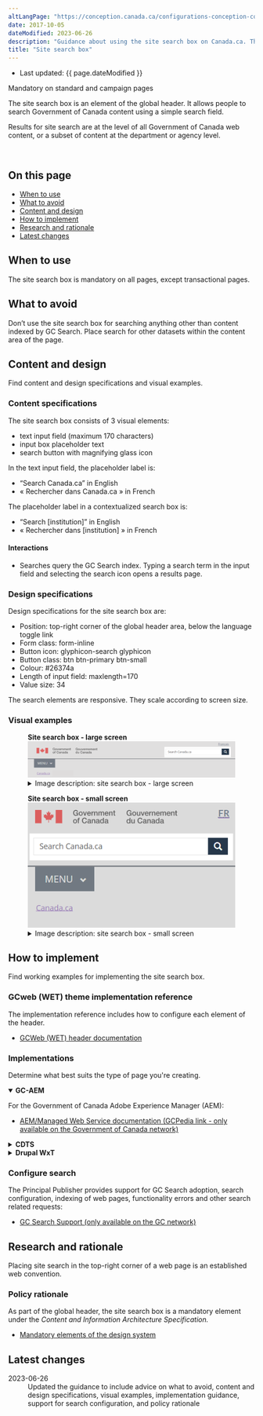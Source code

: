 ```yaml
---
altLangPage: "https://conception.canada.ca/configurations-conception-communes/champ-recherche.html"
date: 2017-10-05
dateModified: 2023-06-26
description: "Guidance about using the site search box on Canada.ca. The site search box allows people to search Government of Canada content. It appears in the global header across Canada.ca."
title: "Site search box"
---
```

<div class="row">
  <div class="col-md-12 pull-left">
    <ul class="list-inline small mrgn-bttm-sm" id="list-inline-desktop-only">
      <li class="mrgn-rght-lg"> Last updated: {{ page.dateModified }}</li>
    </ul>
  </div>
</div>
<p><span class="label label-danger">Mandatory on standard and campaign pages</span></p>
<p>The site search box is an element of the global header. It allows people to search Government of Canada content using a simple search field.</p>
<p>Results for site search are at the level of all Government of Canada web content, or a subset of content at the department or agency level.</p>
<div class="pattern-demo mrgn-tp-lg">
  <figure class="mrgn-bttm-sm"><img src="../images/01-site-search-en.png" class="img-responsive" alt=""></figure>
</div>
<section>
  <h2>On this page</h2>
  <ul>
    <li><a href="#when">When to use</a></li>
    <li><a href="#avoid">What to avoid</a></li>
    <li><a href="#content">Content and design</a></li>
    <li><a href="#implementation">How to implement</a></li>
    <li><a href="#research">Research and rationale</a></li>
    <li><a href="#changes">Latest changes</a></li>
  </ul>
</section>
<h2 id="when">When to use</h2>
<p>The site search box is mandatory on all pages, except transactional pages.</p>
<h2 id="avoid">What to avoid</h2>
<p>Don’t use the site search box for searching anything other than content indexed by GC Search. Place search for other datasets within the content area of the page.</p>
<h2 id="content">Content and design</h2>
<p>Find content and design specifications and visual examples.</p>
<h3>Content specifications</h3>
<p>The site search box consists of 3 visual elements:</p>
<ul>
  <li>text input field (maximum 170 characters)</li>
  <li>input box placeholder text</li>
  <li>search button with magnifying glass icon</li>
</ul>
<p>In the text input field, the placeholder label is:</p>
<ul>
  <li>“Search Canada.ca” in English</li>
  <li>&laquo;&nbsp;Rechercher dans Canada.ca&nbsp;&raquo; in French</li>
</ul>
<p>The placeholder label in a contextualized search box is:</p>
<ul>
  <li>“Search [institution]” in English</li>
  <li>&laquo;&nbsp;Rechercher dans [institution]&nbsp;&raquo; in French</li>
</ul>
<h4>Interactions</h4>
<ul>
  <li>Searches query the GC Search index. Typing a search term in the input field and selecting the search icon opens a results page.</li>
</ul>
<h3>Design specifications</h3>
<p>Design specifications for the site search box are:</p>
<ul>
  <li>Position: top-right corner of the global header area, below the language toggle link</li>
  <li>Form class: form-inline</li>
  <li>Button icon: glyphicon-search glyphicon</li>
  <li>Button class: btn btn-primary btn-small</li>
  <li>Colour: #26374a</li>
  <li>Length of input field: maxlength=170</li>
  <li>Value size: 34</li>
</ul>
<p>The search elements are responsive.  They scale according to screen size.</p>
<h3>Visual examples</h3>
<div class="pattern-demo mrgn-tp-lg">
  <figure>
    <figcaption><b>Site search box - large screen</b></figcaption>
    <img src="../../images/01-site-search-en.png" class="img-responsive" alt=" ">
    <details class="mrgn-tp-md">
      <summary class="wb-toggle small" data-toggle="{&quot;print&quot;:&quot;on&quot;}">Image description: site search box - large screen</summary>
      <p class="mrgn-tp-lg">The search box appears in the top-right corner, underneath the language toggle and directly across from the Government of Canada signature. </p>
      <p>The site search bar is a rectangle, defined by a light grey border. Within the rectangle are the words, ‘Search Canada.ca’.  To the right of the rectangle is a blue square with a white magnifying glass icon within.</p>
         </details>
  </figure>
</div>
<div class="pattern-demo mrgn-tp-lg">
  <figure>
    <figcaption><b>Site search box - small screen</b></figcaption>
    <img src="../../images/01-site-search-sm-en.png" class="img-responsive" alt=" ">
    <details class="mrgn-tp-md">
      <summary class="wb-toggle small" data-toggle="{&quot;print&quot;:&quot;on&quot;}">Image description: site search box - small screen</summary>
      <p class="mrgn-tp-lg">The search box appears in the header, directly below the Government of Canada signature and the language toggle. It spans across the screen.</p>
      <p>The site search bar is a rectangle, defined by a light grey border. Within the rectangle are the words, ‘Search Canada.ca’.  To the right of the rectangle is a blue square with a white magnifying glass icon within. </p>
    </details>
  </figure>
</div>
<h2 id="implementation">How to implement</h2>
<p>Find working examples for implementing the site search box.</p>
<h3>GCweb (WET) theme implementation reference</h3>
<p>The implementation reference includes how to configure each element of the header.</p>
<ul>
  <li><a href="https://wet-boew.github.io/GCWeb/sites/header/header-docs-en.html">GCWeb (WET) header documentation</a></li>
</ul>
<h3>Implementations</h3>
<p>Determine what best suits the type of page you're creating.</p>
<div class="row">
  <div class="col-md-8">
    <div class="wb-tabs mrgn-tp-lg">
      <div class="tabpanels">
        <details id="004" open="open">
          <summary><strong>GC-AEM</strong></summary>
          <p class="mrgn-tp-lg">For the Government of Canada Adobe Experience Manager (AEM):</p>
          <ul>
            <li><a href="https://www.gcpedia.gc.ca/wiki/AEM_GC-specific_Documentation_6.5">AEM/Managed Web Service documentation (GCPedia link - only available on the Government of Canada network)</a></li>
          </ul>
        </details>
        <details id="005">
          <summary><strong>CDTS</strong></summary>
          <p class="mrgn-tp-lg">For the Centrally Deployed Templates Solution (CDTS):</p>
          <ul>
            <li><a href="https://cdts.service.canada.ca/app/cls/WET/gcweb/v4_0_45/cdts/samples/custom-search-en.html">Custom search</a> - configuration options for the site search box</li>
            <li><a href="https://cenw-wscoe.github.io/sgdc-cdts/docs/index-en.html">CDTS documentation</a></li>
          </ul>
        </details>
        <details id="006">
          <summary><strong>Drupal WxT</strong></summary>
          <p class="mrgn-tp-lg">For Drupal WxT:</p>
          <ul>
            <li><a href="https://drupalwxt.github.io/en/">Drupal WxT documentation</a></li>
          </ul>
        </details>
      </div>
    </div>
  </div>
</div>
<h3>Configure search</h3>
<p>The Principal Publisher provides support for GC Search adoption, search configuration, indexing of web pages, functionality errors and other search related requests:</p>
<ul>
  <li><a href="https://www.gcpedia.gc.ca/wiki/GC_Search_Support">GC Search Support (only available on the GC network)</a></li>
</ul>
<h2 id="research">Research and rationale</h2>
<p>Placing site search in the top-right corner of a web page is an established web convention.</p>
<h3>Policy rationale</h3>
<p>As part of the global header, the site search box is a mandatory element under the <cite>Content and Information Architecture Specification.</cite></p>
<ul>
  <li><a href="https://www.canada.ca/en/treasury-board-secretariat/services/government-communications/canada-content-information-architecture-specification/mandatory-elements.html">Mandatory elements of the design system</a></li>
</ul>
<h2 id="changes">Latest changes</h2>
<dl class="dl-horizontal">
  <dt>
    <time datetime="2023-06-26" class="link-muted">2023-06-26</time>
  </dt>
  <dd>Updated the guidance to include advice on what to avoid, content and design specifications, visual examples, implementation guidance, support for search configuration, and policy rationale</dd>
</dl>
